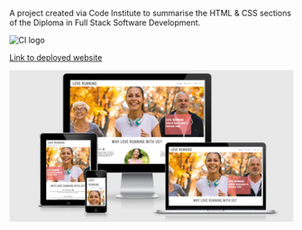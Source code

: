 A project created via Code Institute to summarise the HTML & CSS sections of the Diploma in Full Stack Software Development.

![CI logo](https://codeinstitute.s3.amazonaws.com/fullstack/ci_logo_small.png)

[Link to deployed website](https://aleksandracodes.github.io/love-running/)

![Mockup image](assets/images/love-running-am-i-responsive-mockup.JPG)
